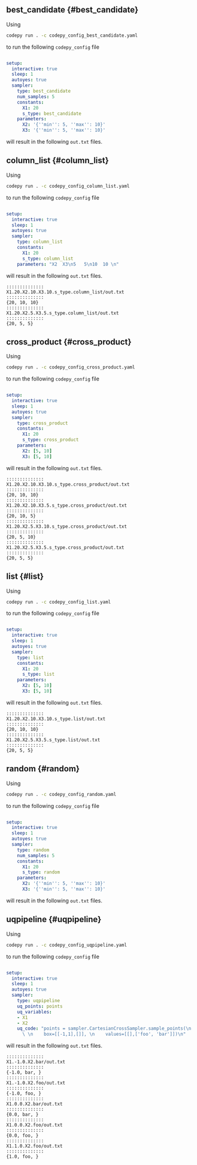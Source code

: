 
## best_candidate {#best_candidate}

Using 

```bash
codepy run . -c codepy_config_best_candidate.yaml
```

to run the following `codepy_config` file

```yaml

setup:
  interactive: true
  sleep: 1
  autoyes: true
  sampler:
    type: best_candidate
    num_samples: 5
    constants:
      X1: 20
      s_type: best_candidate
    parameters:
      X2: '{''min'': 5, ''max'': 10}'
      X3: '{''min'': 5, ''max'': 10}'

```

will result in the following `out.txt` files.



## column_list {#column_list}

Using 

```bash
codepy run . -c codepy_config_column_list.yaml
```

to run the following `codepy_config` file

```yaml

setup:
  interactive: true
  sleep: 1
  autoyes: true
  sampler:
    type: column_list
    constants:
      X1: 20
      s_type: column_list
    parameters: "X2  X3\n5   5\n10  10 \n"

```

will result in the following `out.txt` files.

```
::::::::::::::
X1.20.X2.10.X3.10.s_type.column_list/out.txt
::::::::::::::
{20, 10, 10}
::::::::::::::
X1.20.X2.5.X3.5.s_type.column_list/out.txt
::::::::::::::
{20, 5, 5}

```


## cross_product {#cross_product}

Using 

```bash
codepy run . -c codepy_config_cross_product.yaml
```

to run the following `codepy_config` file

```yaml

setup:
  interactive: true
  sleep: 1
  autoyes: true
  sampler:
    type: cross_product
    constants:
      X1: 20
      s_type: cross_product
    parameters:
      X2: [5, 10]
      X3: [5, 10]

```

will result in the following `out.txt` files.

```
::::::::::::::
X1.20.X2.10.X3.10.s_type.cross_product/out.txt
::::::::::::::
{20, 10, 10}
::::::::::::::
X1.20.X2.10.X3.5.s_type.cross_product/out.txt
::::::::::::::
{20, 10, 5}
::::::::::::::
X1.20.X2.5.X3.10.s_type.cross_product/out.txt
::::::::::::::
{20, 5, 10}
::::::::::::::
X1.20.X2.5.X3.5.s_type.cross_product/out.txt
::::::::::::::
{20, 5, 5}

```


## list {#list}

Using 

```bash
codepy run . -c codepy_config_list.yaml
```

to run the following `codepy_config` file

```yaml

setup:
  interactive: true
  sleep: 1
  autoyes: true
  sampler:
    type: list
    constants:
      X1: 20
      s_type: list
    parameters:
      X2: [5, 10]
      X3: [5, 10]

```

will result in the following `out.txt` files.

```
::::::::::::::
X1.20.X2.10.X3.10.s_type.list/out.txt
::::::::::::::
{20, 10, 10}
::::::::::::::
X1.20.X2.5.X3.5.s_type.list/out.txt
::::::::::::::
{20, 5, 5}

```


## random {#random}

Using 

```bash
codepy run . -c codepy_config_random.yaml
```

to run the following `codepy_config` file

```yaml

setup:
  interactive: true
  sleep: 1
  autoyes: true
  sampler:
    type: random
    num_samples: 5
    constants:
      X1: 20
      s_type: random
    parameters:
      X2: '{''min'': 5, ''max'': 10}'
      X3: '{''min'': 5, ''max'': 10}'

```

will result in the following `out.txt` files.



## uqpipeline {#uqpipeline}

Using 

```bash
codepy run . -c codepy_config_uqpipeline.yaml
```

to run the following `codepy_config` file

```yaml

setup:
  interactive: true
  sleep: 1
  autoyes: true
  sampler:
    type: uqpipeline
    uq_points: points
    uq_variables:
    - X1
    - X2
    uq_code: "points = sampler.CartesianCrossSampler.sample_points(\n    num_divisions=[3,3],\
      \ \n    box=[[-1,1],[]], \n    values=[[],['foo', 'bar']])\n"

```

will result in the following `out.txt` files.

```
::::::::::::::
X1.-1.0.X2.bar/out.txt
::::::::::::::
{-1.0, bar, }
::::::::::::::
X1.-1.0.X2.foo/out.txt
::::::::::::::
{-1.0, foo, }
::::::::::::::
X1.0.0.X2.bar/out.txt
::::::::::::::
{0.0, bar, }
::::::::::::::
X1.0.0.X2.foo/out.txt
::::::::::::::
{0.0, foo, }
::::::::::::::
X1.1.0.X2.foo/out.txt
::::::::::::::
{1.0, foo, }

```

